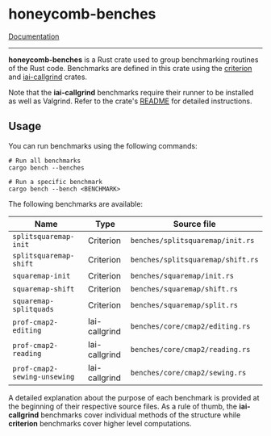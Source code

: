 # honeycomb-benches

[Documentation](../honeycomb_benches/)

--- 

**honeycomb-benches** is a Rust crate used to group benchmarking routines of
the Rust code. Benchmarks are defined in this crate using the [criterion][CRITERION]
and [iai-callgrind][IAI] crates.

Note that the **iai-callgrind** benchmarks require their runner to be
installed as well as Valgrind. Refer to the crate's [README][IAIRM] for
detailed instructions.

## Usage

You can run benchmarks using the following commands:

```shell
# Run all benchmarks
cargo bench --benches

# Run a specific benchmark
cargo bench --bench <BENCHMARK>
```

The following benchmarks are available:

| Name                         | Type          | Source file                       |
|------------------------------|---------------|-----------------------------------|
| `splitsquaremap-init`        | Criterion     | `benches/splitsquaremap/init.rs`  |
| `splitsquaremap-shift`       | Criterion     | `benches/splitsquaremap/shift.rs` |
| `squaremap-init`             | Criterion     | `benches/squaremap/init.rs`       |
| `squaremap-shift`            | Criterion     | `benches/squaremap/shift.rs`      |
| `squaremap-splitquads`       | Criterion     | `benches/squaremap/split.rs`      |
| `prof-cmap2-editing`         | Iai-callgrind | `benches/core/cmap2/editing.rs`   |
| `prof-cmap2-reading`         | Iai-callgrind | `benches/core/cmap2/reading.rs`   |
| `prof-cmap2-sewing-unsewing` | Iai-callgrind | `benches/core/cmap2/sewing.rs`    |

A detailed explanation about the purpose of each benchmark is provided at the beginning
of their respective source files. As a rule of thumb, the **iai-callgrind** benchmarks
cover individual methods of the structure while **criterion** benchmarks cover higher
level computations.

[CRITERION]: https://github.com/bheisler/criterion.rs

[IAI]: https://github.com/iai-callgrind/iai-callgrind

[IAIRM]: https://github.com/iai-callgrind/iai-callgrind?tab=readme-ov-file#installation
